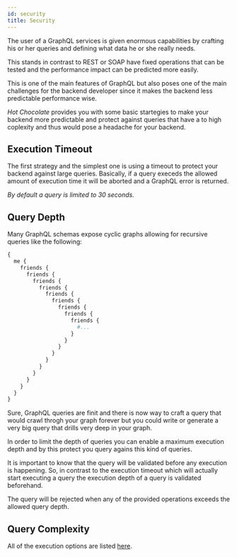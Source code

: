 ```yaml
---
id: security
title: Security
---
```


The user of a GraphQL services is given enormous capabilities by crafting his or her queries and defining what data he or she really needs.

This stands in contrast to REST or SOAP have fixed operations that can be tested and the performance impact can be predicted more easily.

This is one of the main features of GraphQL but also poses one of the main challenges for the backend developer since it makes the backend less predictable performance wise.

_Hot Chocolate_ provides you with some basic startegies to make your backend more predictable and protect against queries that have a to high coplexity and thus would pose a headache for your backend.

## Execution Timeout

The first strategy and the simplest one is using a timeout to protect your backend against large queries. Basically, if a query execeds the allowed amount of execution time it will be aborted and a GraphQL error is returned.

_By default a query is limited to 30 seconds._

## Query Depth

Many GraphQL schemas expose cyclic graphs allowing for recursive queries like the following:

```graphql
{
  me {
    friends {
      friends {
        friends {
          friends {
            friends {
              friends {
                friends {
                  friends {
                    friends {
                      #...
                    }
                  }
                }
              }
            }
          }
        }
      }
    }
  }
}
```

Sure, GraphQL queries are finit and there is now way to craft a query that would crawl throgh your graph forever but you could write or generate a very big query that drills very deep in your graph.

In order to limit the depth of queries you can enable a maximum execution depth and by this protect you query agains this kind of queries.

It is important to know that the query will be validated before any execution is happening. So, in contrast to the execution timeout which will actually start executing a query the execution depth of a query is validated beforehand.

The query will be rejected when any of the provided operations exceeds the allowed query depth.

## Query Complexity

All of the execution options are listed [here](options.md).
